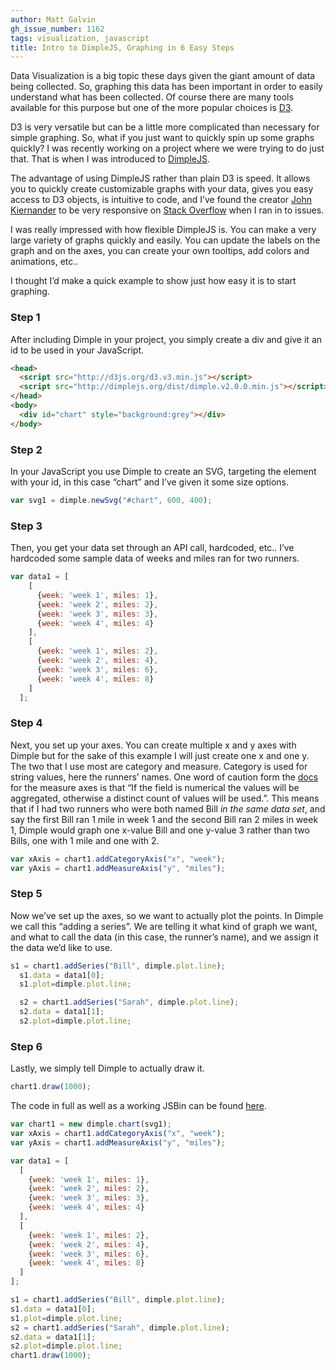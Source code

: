 ```yaml
---
author: Matt Galvin
gh_issue_number: 1162
tags: visualization, javascript
title: Intro to DimpleJS, Graphing in 6 Easy Steps
---
```


Data Visualization is a big topic these days given the giant amount of data being collected. So, graphing this data has been important in order to easily understand what has been collected. Of course there are many tools available for this purpose but one of the more popular choices is [D3](https://d3js.org/).

D3 is very versatile but can be a little more complicated than necessary for simple graphing. So, what if you just want to quickly spin up some graphs quickly? I was recently working on a project where we were trying to do just that. That is when I was introduced to [DimpleJS](http://dimplejs.org/).

The advantage of using DimpleJS rather than plain D3 is speed. It allows you to quickly create customizable graphs with your data, gives you easy access to D3 objects, is intuitive to code, and I’ve found the creator [John Kiernander](https://twitter.com/jkiernander) to be very responsive on [Stack Overflow](https://stackoverflow.com/) when I ran in to issues.

I was really impressed with how flexible DimpleJS is. You can make a very large variety of graphs quickly and easily. You can update the labels on the graph and on the axes, you can create your own tooltips, add colors and animations, etc..

I thought I’d make a quick example to show just how easy it is to start graphing.

### Step 1

After including Dimple in your project, you simply create a div and give it an id to be used in your JavaScript.

```html
<head>
  <script src="http://d3js.org/d3.v3.min.js"></script>
  <script src="http://dimplejs.org/dist/dimple.v2.0.0.min.js"></script>
</head>
<body>
  <div id="chart" style="background:grey"></div>
</body>
```

### Step 2

In your JavaScript you use Dimple to create an SVG, targeting the element with your id, in this case “chart” and I’ve given it some size options.

```javascript
var svg1 = dimple.newSvg("#chart", 600, 400);
```

### Step 3

Then, you get your data set through an API call, hardcoded, etc.. I’ve hardcoded some sample data of weeks and miles ran for two runners.

```javascript
var data1 = [
    [
      {week: 'week 1', miles: 1},
      {week: 'week 2', miles: 2},
      {week: 'week 3', miles: 3},
      {week: 'week 4', miles: 4}
    ],
    [
      {week: 'week 1', miles: 2},
      {week: 'week 2', miles: 4},
      {week: 'week 3', miles: 6},
      {week: 'week 4', miles: 8}
    ]
  ];
```

### Step 4

Next, you set up your axes. You can create multiple x and y axes with Dimple but for the sake of this example I will just create one x and one y. The two that I use most are category and measure. Category is used for string values, here the runners’ names. One word of caution form the [docs](https://github.com/PMSI-AlignAlytics/dimple/wiki/dimple.axis#measure) for the measure axes is that “If the field is numerical the values will be aggregated, otherwise a distinct count of values will be used.”. This means that if I had two runners who were both named Bill *in the same data set*, and say the first Bill ran 1 mile in week 1 and the second Bill ran 2 miles in week 1, Dimple would graph one x-value Bill and one y-value 3 rather than two Bills, one with 1 mile and one with 2.

```javascript
var xAxis = chart1.addCategoryAxis("x", "week");
var yAxis = chart1.addMeasureAxis("y", "miles");
```

### Step 5

Now we’ve set up the axes, so we want to actually plot the points. In Dimple we call this “adding a series”. We are telling it what kind of graph we want, and what to call the data (in this case, the runner’s name), and we assign it the data we’d like to use.

```javascript
s1 = chart1.addSeries("Bill", dimple.plot.line);
  s1.data = data1[0];
  s1.plot=dimple.plot.line;

  s2 = chart1.addSeries("Sarah", dimple.plot.line);
  s2.data = data1[1];
  s2.plot=dimple.plot.line;
```

### Step 6

Lastly, we simply tell Dimple to actually draw it.

```javascript
chart1.draw(1000);
```

The code in full as well as a working JSBin can be found [here](http://jsbin.com/wivoxuvipe/edit?js,output).

```javascript
var chart1 = new dimple.chart(svg1);
var xAxis = chart1.addCategoryAxis("x", "week");
var yAxis = chart1.addMeasureAxis("y", "miles");

var data1 = [
  [
    {week: 'week 1', miles: 1},
    {week: 'week 2', miles: 2},
    {week: 'week 3', miles: 3},
    {week: 'week 4', miles: 4}
  ],
  [
    {week: 'week 1', miles: 2},
    {week: 'week 2', miles: 4},
    {week: 'week 3', miles: 6},
    {week: 'week 4', miles: 8}
  ]
];

s1 = chart1.addSeries("Bill", dimple.plot.line);
s1.data = data1[0];
s1.plot=dimple.plot.line;
s2 = chart1.addSeries("Sarah", dimple.plot.line);
s2.data = data1[1];
s2.plot=dimple.plot.line;
chart1.draw(1000);
```
